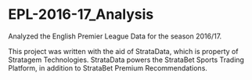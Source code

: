 # EPL-2016-17_Analysis
Analyzed the English Premier League Data for the season 2016/17.

This project was written with the aid of StrataData, which is property of Stratagem Technologies. StrataData powers the StrataBet Sports Trading Platform, in addition to StrataBet Premium Recommendations.
